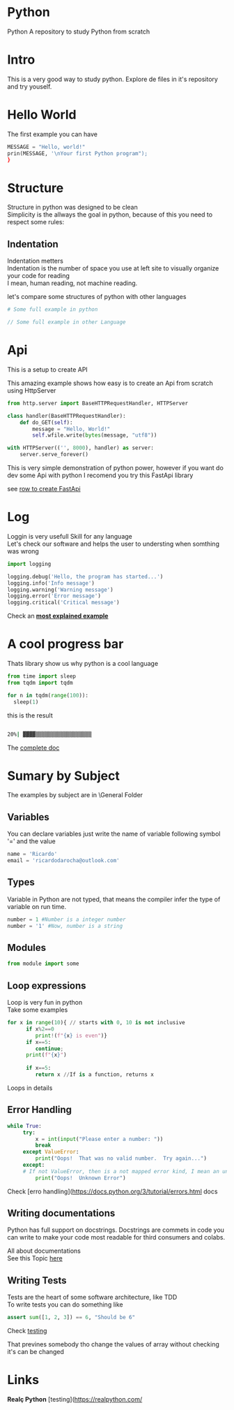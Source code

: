 # Python

Python A repository to study Python from scratch  

# Intro

This is a very good way to study python. Explore de files in it's repository and try youself.

# Hello World

The first example you can have

```Python
MESSAGE = "Hello, world!"
prin(MESSAGE, '\nYour first Python program");
}
```

# Structure

Structure in python was designed to be clean  
Simplicity is the allways the goal in python, because of this you need to respect some rules:  

## Indentation

Indentation metters  
Indentation is the number of space you use at left site to visually organize your code for reading  
I mean, human reading, not machine reading.

let's compare some structures of python with other languages

```Python
# Some full example in python
```
```C++
// Some full example in other Language
```

# Api 

This is a setup to create API

This amazing example shows how easy is to create an Api from scratch using HttpServer

```Python
from http.server import BaseHTTPRequestHandler, HTTPServer

class handler(BaseHTTPRequestHandler):
    def do_GET(self):
        message = "Hello, World!"
        self.wfile.write(bytes(message, "utf8"))

with HTTPServer(('', 8000), handler) as server:
    server.serve_forever()
```

This is very simple demonstration of python power, however if you want do dev some Api with python I recomend you try this FastApi library

see [row to create FastApi](https://github.com/ricardodarocha/Python/main/FastApy.py)

# Log

Loggin is very usefull Skill for any language  
Let's check our software and helps the user to understing when somthing was wrong  
```python
import logging

logging.debug('Hello, the program has started...')
logging.info('Info message')
logging.warning('Warning message')
logging.error('Error message')
logging.critical('Critical message')
```

Check an [**most explained example**](https://machinelearningmastery.com/logging-in-python/)

# A cool progress bar 

Thats library show us why python is a cool language  
```python
from time import sleep
from tqdm import tqdm

for n in tqdm(range(100)):
  sleep(1)
```

this is the result
```bash

20%| ▓▓▓▓▒▒▒▒▒▒▒▒▒▒▒▒▒▒▒▒▒▒ 
```

The [complete doc](https://github.com/tqdm/tqdm)

# Sumary by Subject

The examples by subject are in \General Folder

## Variables

You can declare variables just write the name of variable following symbol '=' and the value
```Python
name = 'Ricardo'
email = 'ricardodarocha@outlook.com'
```
## Types

Variable in Python are not typed, that means the compiler infer the type of variable on run time.

```Python
number = 1 #Number is a integer number
number = '1' #Now, number is a string
```

## Modules

```Python
from module import some
```

## Loop expressions

Loop is very fun in python  
Take some examples  

```python
for x in range(10){ // starts with 0, 10 is not inclusive
      if x%2==0
         print!(f"{x} is even")}
      if x==5:
         continue;
      print(f"{x}")
      
      if x==5:
         return x //If is a function, returns x
```

Loops in details [](https://github.com/ricardodarocha/Python/blob/main/general/loopExpressions)

## Error Handling

```Python
while True:
     try:
         x = int(input("Please enter a number: "))
         break
     except ValueError:
         print("Oops!  That was no valid number.  Try again...")
     except:
     # If not ValueError, then is a not mapped error kind, I mean an unknown error
         print("Oops!  Unknown Error")
```

Check [erro handling](https://docs.python.org/3/tutorial/errors.html docs

## Writing documentations

Python has full support on docstrings. Docstrings are commets in code you can write to make your code most readable for third consumers and colabs.

All about documentations  
See this Topic [here](https://realpython.com/documenting-python-code/)

## Writing  Tests

Tests are the heart of some software architecture, like TDD  
To write tests you can do something like 

```Python
assert sum([1, 2, 3]) == 6, "Should be 6"
```

Check [testing](https://realpython.com/python-testing/)

That prevines somebody tho change the values of array without checking it's can be changed

# Links

**Realç Python** [testing](https://realpython.com/
